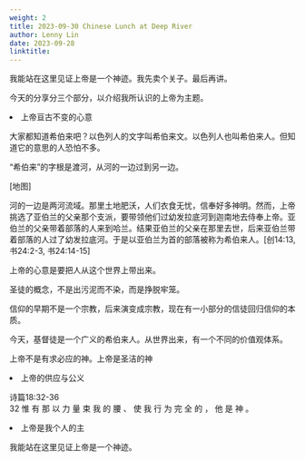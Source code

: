 ```yaml
---
weight: 2
title: 2023-09-30 Chinese Lunch at Deep River
author: Lenny Lin
date: 2023-09-28
linktitle: 
---
```


我能站在这里见证上帝是一个神迹。我先卖个关子。最后再讲。

今天的分享分三个部分，以介绍我所认识的上帝为主题。

<li>上帝亘古不变的心意   

大家都知道希伯来吧？以色列人的文字叫希伯来文。以色列人也叫希伯来人。但知道它的意思的人恐怕不多。

“希伯来”的字根是渡河，从河的一边过到另一边。

[地图] 

河的一边是两河流域。那里土地肥沃，人们衣食无忧，信奉好多神明。然而，上帝挑选了亚伯兰的父亲那个支派，要带领他们过幼发拉底河到迦南地去侍奉上帝。亚伯兰的父亲带着部落的人来到哈兰。结果亚伯兰的父亲在那里去世，后来亚伯兰带着部落的人过了幼发拉底河。于是以亚伯兰为首的部落被称为希伯来人。[创14:13, 书24:2-3, 书24:14-15]

上帝的心意是要把人从这个世界上带出来。

圣徒的概念，不是出污泥而不染，而是挣脱牢笼。

信仰的早期不是一个宗教，后来演变成宗教，现在有一小部分的信徒回归信仰的本质。

今天，基督徒是一个广义的希伯来人。从世界出来，有一个不同的价值观体系。

上帝不是有求必应的神。上帝是圣洁的神
</li>
<li>上帝的供应与公义 

诗篇18:32-36  
32 惟 有 那 以 力 量 束 我 的 腰 、 使 我 行 为 完 全 的 ， 他 是 神 。

</li> 
<li>上帝是我个人的主

我能站在这里见证上帝是一个神迹。

</li>
